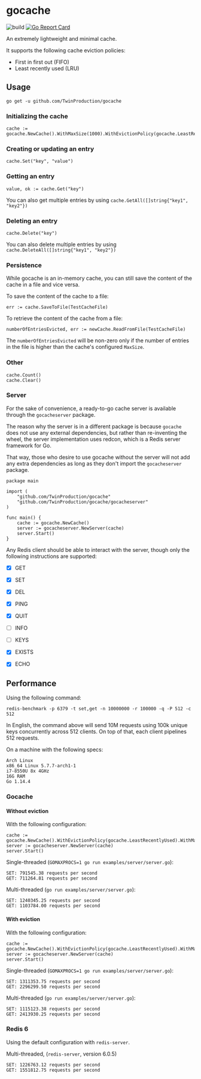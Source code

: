 # gocache

![build](https://github.com/TwinProduction/gocache/workflows/build/badge.svg?branch=master) 
[![Go Report Card](https://goreportcard.com/badge/github.com/TwinProduction/gocache)](https://goreportcard.com/report/github.com/TwinProduction/gocache)

An extremely lightweight and minimal cache.

It supports the following cache eviction policies: 
- First in first out (FIFO)
- Least recently used (LRU)


## Usage
```
go get -u github.com/TwinProduction/gocache
```

### Initializing the cache
```
cache := gocache.NewCache().WithMaxSize(1000).WithEvictionPolicy(gocache.LeastRecentlyUsed)
```

### Creating or updating an entry
```
cache.Set("key", "value")
```

### Getting an entry

```
value, ok := cache.Get("key")
```

You can also get multiple entries by using `cache.GetAll([]string{"key1", "key2"})`

### Deleting an entry

```
cache.Delete("key")
```

You can also delete multiple entries by using `cache.DeleteAll([]string{"key1", "key2"})`

### Persistence

While gocache is an in-memory cache, you can still save the content of the cache in a file
and vice versa.

To save the content of the cache to a file:
```golang
err := cache.SaveToFile(TestCacheFile)
```

To retrieve the content of the cache from a file:
```golang
numberOfEntriesEvicted, err := newCache.ReadFromFile(TestCacheFile)
```
The `numberOfEntriesEvicted` will be non-zero only if the number of entries 
in the file is higher than the cache's configured `MaxSize`.

### Other
```
cache.Count()
cache.Clear()
```

### Server

For the sake of convenience, a ready-to-go cache server is available 
through the `gocacheserver` package. 

The reason why the server is in a different package is because `gocache` does not use 
any external dependencies, but rather than re-inventing the wheel, the server 
implementation uses redcon, which is a Redis server framework for Go.

That way, those who desire to use gocache without the server will not add any extra dependencies
as long as they don't import the `gocacheserver` package. 

```golang
package main

import (
	"github.com/TwinProduction/gocache"
	"github.com/TwinProduction/gocache/gocacheserver"
)

func main() {
	cache := gocache.NewCache()
	server := gocacheserver.NewServer(cache)
	server.Start()
}
```

Any Redis client should be able to interact with the server, though only the following instructions are supported:
- [X] GET
- [X] SET
- [X] DEL
- [X] PING
- [X] QUIT
- [ ] INFO
- [ ] KEYS
- [X] EXISTS
- [X] ECHO


## Performance

Using the following command:
```
redis-benchmark -p 6379 -t set,get -n 10000000 -r 100000 -q -P 512 -c 512
```

In English, the command above will send 10M requests using 100k unique keys concurrently across 512 clients.
On top of that, each client pipelines 512 requests.

On a machine with the following specs:
```
Arch Linux
x86_64 Linux 5.7.7-arch1-1
i7-8550U 8x 4GHz
16G RAM
Go 1.14.4
```

### Gocache

#### Without eviction

With the following configuration:
```golang
cache := gocache.NewCache().WithEvictionPolicy(gocache.LeastRecentlyUsed).WithMaxSize(gocache.NoMaxSize)
server := gocacheserver.NewServer(cache)
server.Start()
```

Single-threaded (`GOMAXPROCS=1 go run examples/server/server.go`):
```
SET: 791545.38 requests per second
GET: 711264.81 requests per second
```

Multi-threaded (`go run examples/server/server.go`):
```
SET: 1240345.25 requests per second
GET: 1103784.00 requests per second
```

#### With eviction

With the following configuration:
```
cache := gocache.NewCache().WithEvictionPolicy(gocache.LeastRecentlyUsed).WithMaxSize(10000)
server := gocacheserver.NewServer(cache)
server.Start()
```

Single-threaded (`GOMAXPROCS=1 go run examples/server/server.go`):
```
SET: 1311353.75 requests per second
GET: 2296299.50 requests per second
```

Multi-threaded (`go run examples/server/server.go`):
```
SET: 1115123.38 requests per second
GET: 2413930.25 requests per second
```


### Redis 6

Using the default configuration with `redis-server`.

Multi-threaded, (`redis-server`, version 6.0.5)
```
SET: 1226763.12 requests per second
GET: 1551812.75 requests per second
```

